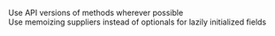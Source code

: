 Use API versions of methods wherever possible  
Use memoizing suppliers instead of optionals for lazily initialized fields  
